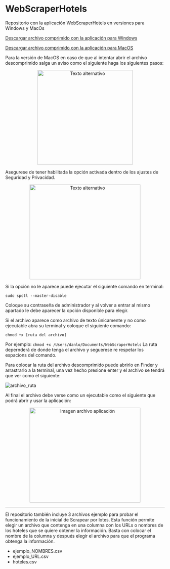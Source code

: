 # WebScraperHotels
Repositorio con la aplicación WebScraperHotels en versiones para Windows y MacOs

[Descargar archivo comprimido con la aplicación para Windows](https://drive.google.com/file/d/1DI4-eTEVmrAR7AI3Sjul_zvBnvCpzfJk/view?usp=sharing)


[Descargar archivo comprimido con la aplicación para MacOS](https://drive.google.com/file/d/1CpK4pioerCk6DSIT2tFuZiDf4vN3hq5r/view?usp=drive_link)

Para la versión de MacOS en caso de que al intentar abrir el archivo descomprimido salga un aviso como el siguiente haga los siguientes pasos:

<p align="center">
  <img src="https://github.com/AngelDann/WebScraperHotels/assets/135011459/2e13d4e4-7524-43d2-a406-42910598ca07" alt="Texto alternativo" width="300" height="300">
</p>

Asegurese de tener habilitada la opción activada dentro de los ajustes de Seguridad y Privacidad.
<p align="center">
  <img src="https://github.com/AngelDann/WebScraperHotels/assets/135011459/fd64ed94-1d9c-48cb-817a-82f80b848d71" alt="Texto alternativo" width="350" height="300">
</p>

Si la opción no le aparece puede ejecutar el siguiente comando en terminal:

```sudo spctl --master-disable```

Coloque su contraseña de administrador y al volver a entrar al mismo apartado le debe aparecer la opción disponible para elegir.

Si el archivo aparece como archivo de texto únicamente y no como ejecutable abra su terminal y coloque el siguiente comando:

```chmod +x [ruta del archivo]```

Por ejemplo: ```chmod +x /Users/danlo/Documents/WebScraperHotels```
La ruta depernderá de donde tenga el archivo y seguerese re respetar los espacions del comando.

Para colocar la ruta del archivo descomprimido puede abrirlo en Finder y arrastrarlo a la terminal, una vez hecho presione enter y el archivo se tendrá que ver como el siguiente:

![archivo_ruta](https://github.com/AngelDann/WebScraperHotels/assets/135011459/ca7e996a-fb25-4276-a4e7-b67fb6d4331f)

Al final el archivo debe verse como un ejecutable como el siguiente que podrá abrir y usar la aplicación:

<p align="center">
  <img src="https://github.com/AngelDann/WebScraperHotels/assets/135011459/5c6920ce-3984-4528-a1e1-580b53489730" alt="Imagen archivo aplicación" width="350" height="300">
</p>

---

El repositorio también incluye 3 archivos ejemplo para probar el funcionamiento de la inicial de Scrapear por lotes. Esta función permite elegir un archivo que contenga en una columna con los URLs o nombres de los hoteles que se quiere obtener la información. 
Basta con colocar el nombre de la columna y después elegir el archivo para que el programa obtenga la información.

- ejemplo_NOMBRES.csv
- ejemplo_URL.csv
- hoteles.csv
